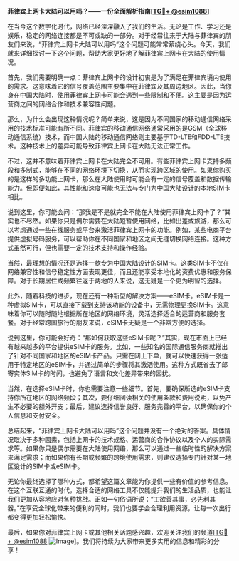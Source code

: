 **菲律宾上网卡大陆可以用吗？——一份全面解析指南[[TG💪+ @esim1088](https://t.me/s/esim1088)]**

在当今这个数字化时代，网络已经深深融入了我们的生活。无论是工作、学习还是娱乐，稳定的网络连接都是不可或缺的一部分。对于经常往来于大陆与菲律宾的朋友们来说，“菲律宾上网卡大陆可以用吗”这个问题可能常常萦绕心头。今天，我们就来详细探讨一下这个问题，帮助大家更好地了解菲律宾上网卡在大陆的使用情况。

首先，我们需要明确一点：菲律宾上网卡的设计初衷是为了满足在菲律宾境内使用的需求。这意味着它的信号覆盖范围主要集中在菲律宾及其周边地区。因此，当你身在中国大陆时，使用菲律宾上网卡可能会遇到一些限制和不便。这主要是因为运营商之间的网络合作和技术兼容性问题。

那么，为什么会出现这种情况呢？简单来说，这是因为不同国家的移动通信网络采用的技术标准可能有所不同。菲律宾的移动通信网络通常采用的是GSM（全球移动通信系统）技术，而中国大陆的移动通信网络则主要基于TD-LTE和FDD-LTE技术。这种技术上的差异可能导致菲律宾上网卡在大陆无法正常工作。

不过，这并不意味着菲律宾上网卡在大陆完全不可用。有些菲律宾上网卡支持多频段和多制式，能够在不同的网络环境下切换，从而实现跨区域的使用。如果你购买的是这样的多功能上网卡，那么在大陆使用时可能会有一定的信号覆盖和数据传输能力。但即便如此，其性能和速度可能也无法与专门为中国大陆设计的本地SIM卡相比。

说到这里，你可能会问：“那我是不是就完全不能在大陆使用菲律宾上网卡了？”其实也不尽然。如果你只是偶尔需要在大陆短暂使用网络，比如出差或旅游，那么可以考虑通过一些在线服务或平台来激活菲律宾上网卡的功能。例如，某些电商平台提供虚拟号码服务，可以帮助你在不同国家和地区之间无缝切换网络连接。这种方式虽然可行，但也需要一定的技术支持和操作经验。

当然，最理想的情况还是选择一款专为中国大陆设计的SIM卡。这类SIM卡不仅在网络兼容性和信号稳定性方面表现更佳，而且还能享受本地化的资费优惠和服务保障。对于长期居住或频繁往返于两地的人来说，这无疑是一个更为明智的选择。

此外，随着科技的进步，现在还有一种新型的解决方案——eSIM卡。eSIM卡是一种虚拟SIM卡，可以直接下载到支持该功能的设备中，无需物理更换SIM卡。这意味着你可以随时随地根据所在地区的网络环境，灵活选择适合的运营商和服务套餐。对于经常跨国旅行的朋友来说，eSIM卡无疑是一个非常方便的选择。

说到这里，你可能会好奇：“那如何获取这些eSIM卡呢？”其实，现在市面上已经有越来越多的平台提供eSIM卡的服务。比如，一些知名的国际通信服务商就推出了针对不同国家和地区的eSIM卡产品。只需在网上下单，就可以快速获得一张适用于特定地区的eSIM卡，并通过简单的步骤将其激活使用。这种方式既省去了邮寄实体SIM卡的时间，也避免了语言和文化差异带来的困扰。

当然，在选择eSIM卡时，你也需要注意一些细节。首先，要确保所选的eSIM卡支持你所在地区的网络频段；其次，要仔细阅读相关的使用条款和费用说明，以免产生不必要的额外开支；最后，建议选择信誉良好、服务完善的平台，以确保你的个人信息和支付安全。

总结起来，“菲律宾上网卡大陆可以用吗”这个问题并没有一个绝对的答案。具体情况取决于多种因素，包括上网卡的技术规格、运营商的合作协议以及个人的实际需求等。如果你只是偶尔需要在大陆使用网络，那么可以通过一些临时性的解决方案来满足需求；而如果你有长期或频繁的跨境使用需求，则建议选择专门针对某一地区设计的SIM卡或eSIM卡。

无论你最终选择了哪种方式，都希望这篇文章能为你提供一些有价值的参考信息。在这个互联互通的时代，选择合适的网络工具不仅能提升我们的生活品质，也能让我们更加从容地应对各种挑战。正如一句俗语所说：“工欲善其事，必先利其器。”在享受全球化带来的便利的同时，我们也要学会合理利用资源，让每一次出行都变得更加轻松愉快。

最后，如果你对菲律宾上网卡或其他相关话题感兴趣，欢迎关注我们的频道[[TG💪+ @esim1088](https://t.me/s/esim1088) ![Image](https://i.postimg.cc/4NQfJmqS/Snipaste-2025-05-13-00-14-12.png)]。我们将持续为大家带来更多实用的信息和精彩的分享！